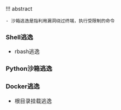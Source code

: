 !!! abstract

    - 沙箱逃逸是指利用漏洞绕过终端，执行受限制的命令

### Shell逃逸
- rbash逃逸

### Python沙箱逃逸


### Docker逃逸
- 根目录挂载逃逸